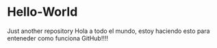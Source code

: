 # Hello-World
Just another repository
Hola a todo el mundo, estoy haciendo esto para enteneder como funciona GitHub!!!!
